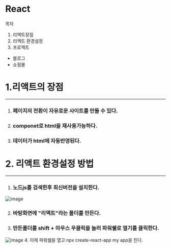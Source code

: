  React
=====================================
목차</br>
1. 리액트장점
2. 리액트 환경설정</br>
3. 프로젝트
* 블로그</br>
* 쇼핑몰



# 1.리액트의 장점

-----------------------------------
1.  ### 페이지의 전환이 자유로운 사이트를 만들 수 있다.</br>
2.  ### componet로 html을 재사용가능하다.</br>
3. ### 데이터가 html에 자동반영된다.</br>



# 2. 리액트 환경설정 방법
------------------------------------
1. ### 노드js를 검색한후 최신버전을 설치한다.
 ![image](https://github.com/user-attachments/assets/7176f085-8b27-423c-91c1-0586517b8b14)

2. ### 바탕화면에 "리액트"라는 폴더를 만든다.
3. ### 만든폴더를 shift + 마우스 우클릭을 눌러 파워쉘로 열기를 클릭한다.
 ![image](https://github.com/user-attachments/assets/4ff32e48-d098-4816-a9b0-95bf37f6e97b)
4. 이제 파워쉘을 열고 npx create-react-app my app을 친다.


